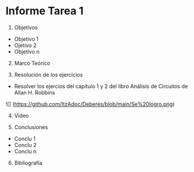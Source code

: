 # Informe Tarea 1


1. Objetivos  
* Objetivo 1
* Ojetivo 2
* Objetivo n




2. Marco Teórico 




3. Resolución de los ejercicios
* Resolver los ejercios del capítulo 1 y 2 del libro Análisis de Circuitos de Allan H. Robbins

![] (https://github.com/ItzAdoc/Deberes/blob/main/Se%20logro.png)

4. Video





5. Conclusiones 
* Conclu 1
* Conclu 2 
* Conclu n


6. Bibliografía



